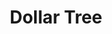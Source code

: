 ---
title: "Dollar Tree"
url: /mooresville/dollar-tree-norman-station-boulevard/
shop: variety store
---